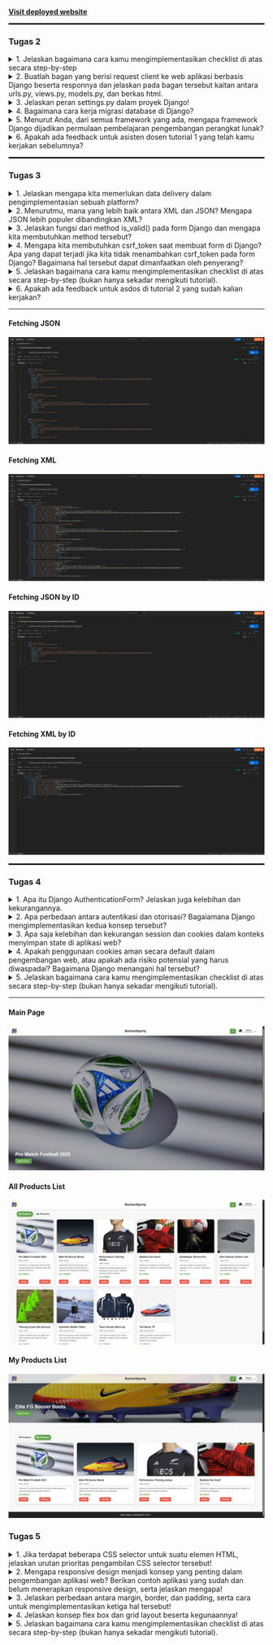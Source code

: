 **[Visit deployed website](https://helven-marcia-burhansporty.pbp.cs.ui.ac.id)** 

<hr style="border:1px solid">

### Tugas 2

<details>
<summary>1. Jelaskan bagaimana cara kamu mengimplementasikan checklist di atas secara step-by-step</summary>
<hr>

1. Membuat folder project baru dan mengaktifkan environment variable pada folder tersebut dengan:
    ```bash
    python -m venv .venv
    source .venv\Scripts\activate #saya menggunakan git bash terminal sehingga perlu menggunakan "source"
    ```
    Setelah itu saya menginisiasi django dengan menginstall library yang diperlukan di requirements.txt seperti pada tutorial 0 dan menginisiasi proyek baru dengan 
    ```bash
    django-admin startproject burhansporty
    ```
    Tidak lupa saya juga menambahkan file `.env` dan `.env.prod` serta beberapa adjustment di `settings.py` sesuai dengan arahan tutorial 0.

<hr>

2. Membuat aplikasi main dengan
    ```bash
    python manage.py startapp main
    ```
    Setelah itu saya tambahkan main ke INSTALLED_APPS di `settings.py`:
    ```python
    INSTALLED_APPS = [
        # bawaan Django...
        'main',
    ]
    ```

<hr>

3. Melakukan routing dengan menambahkan route/url baru pada `urls.py`
    ```python
    from django.contrib import admin
    from django.urls import path, include # menambahkan module include

    urlpatterns = [
        path('admin/', admin.site.urls),
        path('', include('main.urls')) # merouting base url "burhansporty/" ke main.urls
    ]
    ```

<hr>

4. Melakukan edit pada models.py untuk memenuhi criteria class model yang diperlukan dengan:
    ```python
    class Product(models.Model):
        id = models.UUIDField(primary_key=True, default=uuid.uuid4, editable=False)
        title = models.CharField(max_length=255)
        price = models.IntegerField()
        description = models.TextField()
        thumbnail = models.URLField()
        category = models.CharField()
        is_featured = models.BooleanField(default=False)
        sold = models.IntegerField(default=0)
        created_at = models.DateTimeField(auto_now_add=True)

        def __str__(self):
            return self.title
        
        @property
        def is_product_hot(self):
            return self.sold > 20
            
        def increment_sold(self):
            self.sold += 1
            self.save()
    ```

<hr>

5. Membuat fungsi pada `views.py` untuk mrender template serta memberikan context:
    ```python
    def show_main(request):
        context = {
            'app' : "BurhanSporty",
            'npm' : '2406359853',
            'name': 'Helven Marcia',
            'class': 'PBP C'
        }

        return render(request, "main.html", context)
    ```

<hr>

6. Melakukan routing pada `main/urls.py` 
    ```python
    from django.urls import path
    from main.views import show_main

    app_name = 'main'

    urlpatterns = [
        path('', show_main, name='show_main'), # 
    ]
    ```

<hr>

7. Melakukan inisiasi git, commit, serta push pada github beserta dengan pws. Tidak lupa menambahkan url deployment pws pada `ALLOWED_HOST` pada `settings.py`

<hr>

8. Membuat readme yang berisikan link ke website deployment
    ```markdown
    **[Visit deployed website](https://helven-marcia-burhansporty.pbp.cs.ui.ac.id)** 
    ```

</details>

<details>
<summary>2. Buatlah bagan yang berisi request client ke web aplikasi berbasis Django beserta responnya dan jelaskan pada bagan tersebut kaitan antara urls.py, views.py, models.py, dan berkas html.</summary>
<hr>

![Diagram Django](static/image/image.png)

[Sumber: PPT PBP](https://scele.cs.ui.ac.id/pluginfile.php/269605/mod_resource/content/1/03%20-%20MTV%20Django%20Architecture.pdf)

<hr>
Diagram tersebut menjelaskan alur kerja arsitektur MTV pada Django. Saat pengguna mengirim HTTP Request, permintaan tersebut pertama kali diproses oleh urls.py untuk menentukan view yang sesuai. Selanjutnya, views.py akan menangani logika aplikasi, mengambil atau memproses data dari models.py jika diperlukan, lalu mengirimkan data tersebut ke template HTML. Template akan merender data menjadi halaman web, dan hasilnya dikirim kembali ke pengguna sebagai HTTP Response. Dengan demikian, urls.py berperan sebagai pengatur rute, views.py sebagai pengolah data dan penghubung, models.py sebagai pengelola database, dan berkas HTML sebagai penyaji informasi kepada pengguna.

<hr>
</details>

<details>
<summary>3. Jelaskan peran settings.py dalam proyek Django!</summary>
<hr>

Berkas settings.py dalam proyek Django berperan sebagai pusat konfigurasi utama aplikasi. Di dalamnya terdapat berbagai pengaturan penting, seperti konfigurasi database, aplikasi yang digunakan INSTALLED_APPS, middleware, template, static files, kunci rahasia SECRET_KEY, debug mode, serta pengaturan domain yang diizinkan ALLOWED_HOSTS. Django menggunakan settings.py untuk mengatur bagaimana proyek berjalan baik di lingkungan pengembangan maupun produksi, sehingga file ini menjadi komponen penting dalam mengontrol perilaku dan struktur keseluruhan aplikasi. 

<hr>
</details>

<details>
<summary>4. Bagaimana cara kerja migrasi database di Django?</summary>
<hr>

Migrasi database di Django adalah proses untuk menerapkan perubahan pada struktur database berdasarkan model yang didefinisikan di `models.py`. Saat kita membuat atau mengubah model, kita menjalankan perintah 
```bash
python manage.py makemigrations 
```
untuk membuat berkas migrasi yang berisi instruksi perubahan database. Kemudian, perintah 

```bash
python manage.py migrate 
```
digunakan untuk mengeksekusi instruksi tersebut sehingga struktur tabel di database diperbarui sesuai dengan model. Proses ini memastikan database selalu sinkron dengan definisi model tanpa perlu menulis query SQL secara manual.

<hr>
</details>

<details>
<summary>5. Menurut Anda, dari semua framework yang ada, mengapa framework Django dijadikan permulaan pembelajaran pengembangan perangkat lunak?</summary>
<hr>

Menurut saya, framework Django dijadikan permulaan pembelajaran pengembangan perangkat lunak karena Django menggunakan arsitektur Model-View-Template (MVT) yang memisahkan antara data, logika, dan tampilan, sehingga alur kerja aplikasi web menjadi lebih mudah dipahami. Selain itu, Django juga menyediakan banyak fitur bawaan seperti pengelolaan database, autentikasi pengguna, dan template engine, sehingga kita bisa fokus memahami konsep dasar pengembangan aplikasi tanpa harus membangun semuanya dari awal. Meskipun saya masih baru belajar, saya melihat Django membantu memberikan gambaran besar tentang bagaimana sebuah aplikasi web modern dibangun dan dijalankan.

<hr>
</details>

<details>
<summary>6. Apakah ada feedback untuk asisten dosen tutorial 1 yang telah kamu kerjakan sebelumnya?</summary>
<hr>

Tidak ada 😄

</details>

<hr style="border:1px solid">

### Tugas 3

<details>
<summary>1. Jelaskan mengapa kita memerlukan data delivery dalam pengimplementasian sebuah platform?
</summary>
<hr>

Data delivery dibutuhkan agar pertukaran informasi antar komponen platform berlangsung rapi dan konsisten. Melalui mekanisme pengiriman yang teratur, data berpindah dari sumber ke tujuan tanpa hilang atau bocor, sekaligus tetap aman, cepat, akurat, dan dapat diukur kinerjanya.

Selain itu, data delivery memudahkan integrasi dengan layanan pihak ketiga karena ada cara yang jelas untuk mengirim dan menerima data. Dampaknya, platform bekerja lebih stabil, menyatu end-to-end, dan memberikan pengalaman penggunaan yang mulus.

<hr>
</details>

<details>
<summary>2. Menurutmu, mana yang lebih baik antara XML dan JSON? Mengapa JSON lebih populer dibandingkan XML?
</summary>
<hr>

Menurut saya, JSON memiliki keunggulan dibandingkan XML karena struktur penulisannya lebih sederhana dan mudah dimengerti, bahkan bagi orang yang belum terlalu berpengalaman. Bentuknya mirip dengan dictionary pada Python sehingga lebih intuitif untuk dipahami.

JSON juga lebih banyak digunakan dalam pertukaran data pada aplikasi maupun web modern. Popularitasnya tidak lepas dari sifatnya yang ringan, cepat diproses, serta dukungan yang luas pada berbagai bahasa pemrograman. Selain itu, JSON terintegrasi langsung dengan JavaScript sehingga penerapannya di lingkungan web menjadi lebih praktis dan efisien dibandingkan XML.

<hr>
</details>

<details>
<summary>3. Jelaskan fungsi dari method is_valid() pada form Django dan mengapa kita membutuhkan method tersebut?
</summary>
<hr>

Method is_valid() pada form Django berfungsi untuk memastikan data yang dimasukkan pengguna sesuai dengan aturan yang telah ditentukan pada form. Proses ini mencakup pengecekan kesesuaian tipe data, kelengkapan field, serta validasi terhadap constraint yang ada. Dengan begitu, data yang tidak sesuai akan ditandai sebagai tidak valid.

Kita memerlukan method ini agar hanya data yang aman dan benar yang diproses lebih lanjut. Tanpa validasi, data yang salah atau tidak sesuai format bisa menyebabkan error saat penyimpanan maupun ketika digunakan pada tahap berikutnya.

<hr>
</details>

<details>
<summary>4. Mengapa kita membutuhkan csrf_token saat membuat form di Django? Apa yang dapat terjadi jika kita tidak menambahkan csrf_token pada form Django? Bagaimana hal tersebut dapat dimanfaatkan oleh penyerang?
</summary>
<hr>

Penggunaan csrf_token dalam form Django bertujuan untuk melindungi aplikasi dari serangan Cross-Site Request Forgery (CSRF). Serangan ini memanfaatkan kondisi ketika seorang pengguna sudah login, lalu tanpa disadari mengirimkan permintaan berbahaya ke server melalui manipulasi dari pihak luar.

Dengan adanya csrf_token, Django dapat memverifikasi bahwa setiap permintaan POST benar-benar berasal dari form milik aplikasi kita, bukan dari situs lain. Jika token ini tidak disertakan, server tidak punya cara untuk membedakan apakah request sah atau hasil rekayasa penyerang. Akibatnya, penyerang bisa mengeksploitasi situasi tersebut untuk melakukan aksi tertentu atas nama pengguna, misalnya mengubah data penting atau menjalankan perintah yang tidak diinginkan.

<hr>
</details>

<details>
<summary>5. Jelaskan bagaimana cara kamu mengimplementasikan checklist di atas secara step-by-step (bukan hanya sekadar mengikuti tutorial).
</summary>
<hr>

1. Menambahkan 4 function baru pada `views.py` yaitu show_xml, show_json, show_xml_by_id, show_json_by_id
    ```python
    def show_xml(request):
    product_list = Product.objects.all()
    xml_data = serializers.serialize("xml", product_list)
    return HttpResponse(xml_data, content_type="application/xml")

    def show_json(request):
        product_list = Product.objects.all()
        json_data = serializers.serialize("json", product_list)
        return HttpResponse(json_data, content_type="application/json")

    def show_xml_by_id(request, product_id):
    try:
        product_item = Product.objects.filter(pk=product_id)
        xml_data = serializers.serialize("xml", product_item)
        return HttpResponse(xml_data, content_type="application/xml")
    except Product.DoesNotExist:
        return HttpResponse(status=404)

    def show_json_by_id(request, product_id):
    try:
        product_item = Product.objects.get(pk=product_id)
        json_data = serializers.serialize("json", [product_item])https://web.postman.co/home
        return HttpResponse(json_data, content_type="application/json")
    except Product.DoesNotExist:
        return HttpResponse(status=404)
    ```

<hr>

2. Menambahkan route pada `urls.py`
    ```python
    path('xml/', show_xml, name='show_xml'),
    path('json/', show_json, name='show_json'),
    path('xml/<str:product_id>/', show_xml_by_id, name='show_xml_by_id'),
    path('json/<str:product_id>/', show_json_by_id, name='show_json_by_id'),
    ```
<hr>

3. Membuat sebuah layout/skeleton dengan `templates/base.html`. Setelah itu melakukan sedikit penyesuaian pada `main.html` sehingga dapat extend pada layout. Tidak lupa juga menambahkan settings agar layout dapat diimplementasikan
    ```python
    ...
    TEMPLATES = [
        {
            'BACKEND': 'django.template.backends.django.DjangoTemplates',
            'DIRS': [BASE_DIR / 'templates'], # Tambahkan konten baris ini
            'APP_DIRS': True,
            ...
        }
    ]
    ...
    ```

<hr>

4. Membuat struktur form pada `forms.py`
    ```python
    from django.forms import ModelForm
    from main.models import Product

    class ProductForm(ModelForm):
        class Meta:
            model = Product
            fields = ["title", "price", "description", "thumbnail", "category", "is_featured", "sold", "stock"]
    ```

<hr>

5. Membuat function untuk melakukan render halaman add_product dan show_product_detail
    ```python
    def add_product(request):
        form = ProductForm(request.POST or None)

        if form.is_valid() and request.method == "POST":
            form.save()
            return redirect('main:show_main')

        context = {
            'form': form,
            'app' : "BurhanSporty",
            'npm' : '2406359853',
            'name': 'Helven Marcia',
            'class': 'PBP C'
        }
        return render(request, "add_product.html", context)

    def show_product_detail(request, id):
        product = get_object_or_404(Product, pk=id)

        context = {
            'product': product,
            'app' : "BurhanSporty",
            'npm' : '2406359853',
            'name': 'Helven Marcia',
            'class': 'PBP C'
        }

        return render(request, "product_detail.html", context)
    ```

<hr>

6. Membuat route untuk function render pada `urls.py`
    ```python
    path('add-product/', add_product, name='add_product'),
    path('products/<str:id>/', show_product_detail, name='show_product_detail'),
    ```

<hr>
</details>

<details>
<summary>6. Apakah ada feedback untuk asdos di tutorial 2 yang sudah kalian kerjakan?</summary>
<hr>

Tidak ada 😄

</details>

<hr>

#### Fetching JSON
![JSON](static/image/json.jpeg)

#### Fetching XML
![XML](static/image/xml.jpeg)

#### Fetching JSON by ID
![JSONBYID](static/image/jsonbyid.jpeg)

#### Fetching XML by ID
![XMLBYID](static/image/xmlbyid.jpeg)

<hr style="border:1px solid">

### Tugas 4

<details>
<summary>1. Apa itu Django AuthenticationForm? Jelaskan juga kelebihan dan kekurangannya.
</summary>
<hr>

Django AuthenticationForm adalah form bawaan yang disediakan oleh Django untuk menangani proses autentikasi pengguna, khususnya pada saat login. Form ini berada di modul `django.contrib.auth.forms` dan secara default menyediakan field username serta password yang sudah terhubung dengan sistem autentikasi Django. Kelebihan dari AuthenticationForm adalah kemudahannya karena tidak perlu membuat form login dari nol, sudah terintegrasi dengan backend autentikasi Django, serta dilengkapi validasi otomatis seperti pengecekan kecocokan username dan password, status akun aktif, hingga keamanan dasar terhadap serangan brute force dengan hashing password. Namun, kekurangannya adalah fleksibilitas yang terbatas karena form ini hanya menyediakan field standar username dan password, sehingga jika ingin menambahkan logika khusus atau field tambahan seperti login dengan email atau OTP, developer perlu melakukan kustomisasi atau membuat form turunan dari AuthenticationForm.

<hr>
</details>

<details>
<summary>2. Apa perbedaan antara autentikasi dan otorisasi? Bagaiamana Django mengimplementasikan kedua konsep tersebut?
</summary>
<hr>

Autentikasi adalah proses untuk memastikan identitas seseorang, yaitu langkah di mana sistem memverifikasi apakah pengguna benar-benar siapa yang ia klaim, biasanya melalui username, email, password, atau metode lain seperti token dan biometrik. Sedangkan otorisasi adalah tahap lanjutan setelah autentikasi berhasil, yaitu proses menentukan hak akses apa saja yang dimiliki pengguna tersebut di dalam sistem, misalnya apakah ia boleh melihat, mengubah, atau menghapus data tertentu. Dengan kata lain, autentikasi menjawab pertanyaan “siapa kamu?”, sementara otorisasi menjawab pertanyaan “apa yang boleh kamu lakukan?”.

<hr>
</details>

<details>
<summary>3. Apa saja kelebihan dan kekurangan session dan cookies dalam konteks menyimpan state di aplikasi web?
</summary>
<hr>

Cookies dan session sama-sama digunakan untuk menyimpan state di aplikasi web, tetapi mekanismenya berbeda. Cookies disimpan di sisi klien (browser) sehingga mudah diakses dan berguna untuk kebutuhan sederhana seperti preferensi pengguna atau data yang tidak sensitif. Kelebihannya adalah ringan, tidak membebani server, dan dapat bertahan meski browser ditutup. Kekurangannya adalah rawan dimanipulasi, terbatas ukurannya, dan tidak aman untuk menyimpan data sensitif meskipun bisa dienkripsi. Session, sebaliknya, menyimpan data di sisi server dengan hanya menyimpan session ID di cookie klien. Kelebihannya adalah lebih aman karena data asli tidak berada di browser, mendukung penyimpanan data lebih kompleks, dan mudah dikontrol masa aktifnya. Kekurangannya adalah menambah beban server karena harus menyimpan state setiap pengguna, serta dapat hilang jika session dihapus atau server tidak stabil.

<hr>
</details>

<details>
<summary>4. Apakah penggunaan cookies aman secara default dalam pengembangan web, atau apakah ada risiko potensial yang harus diwaspadai? Bagaimana Django menangani hal tersebut?
</summary>
<hr>

Penggunaan cookies tidak aman secara default, karena pada dasarnya cookies adalah data yang disimpan di browser pengguna dan bisa saja dilihat, dimodifikasi, atau dicuri jika tidak dijaga dengan benar. Risiko yang sering terjadi misalnya pencurian cookie saat terkirim lewat jaringan yang tidak aman, atau penyalahgunaan cookie oleh script berbahaya di browser.

<hr>
</details>

<details>
<summary>5. Jelaskan bagaimana cara kamu mengimplementasikan checklist di atas secara step-by-step (bukan hanya sekadar mengikuti tutorial).
</summary>
<hr>

1. Menambahkan 3 function baru pada `views.py` yaitu register, login_user, logout_user
    ```python
    def register(request):
        form = UserCreationForm()

        if request.method == "POST":
            form = UserCreationForm(request.POST)
            if form.is_valid():
                form.save()
                messages.success(request, 'Your account has been successfully created!')
                return redirect('main:login')
        context = {'form':form, 'app': "BurhanSporty"}
        return render(request, 'register.html', context)

    def login_user(request):
        if request.method == 'POST':
                form = AuthenticationForm(data=request.POST)

                if form.is_valid():
                    user = form.get_user()
                    login(request, user)
                    response = HttpResponseRedirect(reverse("main:show_main"))
                    response.set_cookie('last_login', str(datetime.datetime.now()))
                    return response

        else:
                form = AuthenticationForm(request)
        context = {'form': form, 'app': "BurhanSporty"}
        return render(request, 'login.html', context)

    def logout_user(request):
        logout(request)
        response = HttpResponseRedirect(reverse('main:login'))
        response.delete_cookie('last_login')
        return response
    ```

<hr>

2. Menambahkan route pada `urls.py`
    ```python
    path('register/', register, name='register'),
    path('login/', login_user, name='login'),
    path('logout/', logout_user, name='logout'),
    ```
<hr>

3. Menambahkan page untuk `register.html`, `login.html` dan beberapa action button.
    ```html
    ...
    <a class="logout" href="{% url 'main:logout' %}">Logout</a>
    ...
    ```

<hr>

4. Menambahkan gate/middleware untuk restriction akses page utama dan page lainnya
    ```python
    ...
    @login_required(login_url='/login')
    def show_main(request):
    ...
    @login_required(login_url='/login')
    def add_product(request):
    ...
    @login_required(login_url='/login')
    def show_product_detail(request, id):
    ...
    ```

<hr>

5. Menambahkan field user pada model Product (dan melakukan migrate)
    ```python
    ...
    from django.contrib.auth.models import User
    ...
    user = models.ForeignKey(User, on_delete=models.CASCADE, null=True)
    ...
    ```

<hr>

6. Melakukan penyesuaian tampilan pada page dengan mengedit file html

</details>

<hr>

#### Main Page
![Main Page](static/image/mainpage.png)

#### All Products List
![All Products List](static/image/allproductslist.png)

#### My Products List
![My Products List](static/image/myproductslist.png)


### Tugas 5

<details>
<summary>1. Jika terdapat beberapa CSS selector untuk suatu elemen HTML, jelaskan urutan prioritas pengambilan CSS selector tersebut!
</summary>
<hr>

Prioritas CSS ditentukan oleh tingkat spesifisitasnya. Aturan yang ditulis langsung di atribut elemen (inline style) memiliki prioritas paling tinggi, diikuti oleh selector berbasis ID, kemudian selector class, atribut, dan pseudo-class, lalu selector elemen atau tag. Selector universal, combinator, serta aturan yang diwariskan memiliki prioritas paling rendah. Jika terdapat dua aturan dengan tingkat spesifisitas yang sama, maka aturan yang ditulis paling akhir dalam urutan kode yang akan diterapkan.

<hr>
</details>

<details>
<summary>2. Mengapa responsive design menjadi konsep yang penting dalam pengembangan aplikasi web? Berikan contoh aplikasi yang sudah dan belum menerapkan responsive design, serta jelaskan mengapa!
</summary>
<hr>

Responsive design penting dalam pengembangan aplikasi web karena pengguna mengakses aplikasi melalui berbagai perangkat dengan ukuran layar berbeda, seperti smartphone, tablet, dan desktop. Dengan responsive design, tampilan dan fungsi aplikasi dapat menyesuaikan secara otomatis sehingga tetap nyaman digunakan, meningkatkan pengalaman pengguna, serta mendukung aksesibilitas.

<hr>
</details>

<details>
<summary>3. Jelaskan perbedaan antara margin, border, dan padding, serta cara untuk mengimplementasikan ketiga hal tersebut!
</summary>
<hr>

Margin, border, dan padding adalah bagian dari CSS box model yang mengatur ruang di sekitar elemen. Margin adalah jarak terluar yang memisahkan elemen dengan elemen lain di sekitarnya. Border adalah garis pembatas yang mengelilingi elemen dan berada di antara margin serta padding. Padding adalah ruang di dalam border yang memberi jarak antara konten elemen (seperti teks atau gambar) dengan garis border.

Dalam Tailwind CSS, implementasi margin, border, dan padding dilakukan dengan utility class. Margin menggunakan prefix m, misalnya m-4 untuk semua sisi atau mt-2 untuk margin atas. Padding menggunakan prefix p, misalnya p-6 untuk semua sisi atau px-3 untuk padding horizontal. Border menggunakan prefix border, misalnya border untuk border default, border-2 untuk ketebalan, border-red-500 untuk warna, dan rounded-lg jika ingin sudut melengkung.

<hr>
</details>

<details>
<summary>4. Jelaskan konsep flex box dan grid layout beserta kegunaannya!
</summary>
<hr>

Flexbox dan Grid Layout adalah dua sistem tata letak (layout) di CSS yang memudahkan pengaturan posisi elemen. Flexbox berfokus pada tata letak satu dimensi, yaitu mengatur elemen dalam baris (row) atau kolom (column). Flexbox sangat berguna untuk membuat alignment horizontal atau vertikal, mendistribusikan ruang antar elemen, serta membuat layout yang fleksibel sesuai ukuran layar, misalnya pada navbar, tombol, atau card yang tersusun rapi.

Sementara itu, Grid Layout berfokus pada tata letak dua dimensi, yaitu baris (rows) dan kolom (columns) sekaligus. Grid memungkinkan kita membuat struktur halaman yang kompleks dengan mudah, seperti membagi area header, sidebar, konten utama, dan footer. Kegunaannya sangat efektif untuk membuat layout halaman penuh atau komponen yang membutuhkan kontrol posisi lebih presisi.

<hr>
</details>

<details>
<summary>5. Jelaskan bagaimana cara kamu mengimplementasikan checklist di atas secara step-by-step (bukan hanya sekadar mengikuti tutorial).
</summary>
<hr>


1. Menambahkan setting pada `settings.py` untuk enabling penggunaan static
    ```python
    MIDDLEWARE = [
        'django.middleware.security.SecurityMiddleware',
        'django.contrib.sessions.middleware.SessionMiddleware',
        'django.middleware.common.CommonMiddleware',
        'django.middleware.csrf.CsrfViewMiddleware',
        'django.contrib.auth.middleware.AuthenticationMiddleware',
        'django.contrib.messages.middleware.MessageMiddleware',
        'django.middleware.clickjacking.XFrameOptionsMiddleware',
        'whitenoise.middleware.WhiteNoiseMiddleware', 
    ]
    ```
    ```python
    STATIC_URL = '/static/'
    if DEBUG:
        STATICFILES_DIRS = [
            BASE_DIR / 'static' # merujuk ke /static root project pada mode development
        ]
    else:
        STATIC_ROOT = BASE_DIR / 'static' # merujuk ke /static root project pada mode production
    ```
<hr>


2. Menambahkan import tailwind melalui script
    ```html
    ...
    <script src="https://cdn.tailwindcss.com"></script>
    ...
    ```
<hr>

3. Menambahkan 2 function baru pada `views.py` yaitu edit_product, delete_product
    ```python
    @login_required(login_url='/login')
    def edit_product(request, id):
        product = get_object_or_404(Product, pk=id)
        form = ProductForm(request.POST or None, instance=product)
        if form.is_valid() and request.method == 'POST':
            form.save()
            return redirect('main:show_main')

        context = {
            'form': form,
            'product': product,
            'app' : "BurhanSporty",
            'npm' : '2406359853',
            'name': request.user.username,
            'class': 'PBP C'
        }

        return render(request, "edit_product.html", context)

    @login_required(login_url='/login')
    def delete_product(request, id):
        product = get_object_or_404(Product, pk=id)
        product.delete()
        return HttpResponseRedirect(reverse('main:show_main'))
    ```

<hr>

4. Menambahkan route pada `urls.py`
    ```python
    path('products/<str:id>/edit', edit_product, name='edit_product'),
    path('products/<str:id>/delete', delete_product, name='delete_product'),
    ```
<hr>

5. Menambahkan page untuk `edit_product.html` dan 2 action button yang merujuk pada url edit dan delete.
    ```html
    ...
    <a href="{% url 'main:edit_product' product.id %}"
        class="inline-flex items-center rounded-md bg-blue-600 text-white text-sm font-semibold px-3 py-2 hover:-translate-y-0.5 hover:shadow transition">
        Edit
    </a>
    <a href="{% url 'main:delete_product' product.id %}"
        onclick="return confirm('Delete this product?');"
        class="inline-flex items-center rounded-md bg-red-600 text-white text-sm font-semibold px-3 py-2 hover:-translate-y-0.5 hover:shadow transition">
        Delete
    </a>
    ...
    ```

<hr>

6. Melakukan implementasi design. Karena pada week-week sebelumnya saya sudah melakukan implementasi design menggunakan internal CSS, pada tugas 5 ini saya hanya melakukan refactoring. Misalnya CSS seperti ini
    ```html
    <style>
        .btn {
            background: linear-gradient(135deg, #4CAF50, #45a049);
            border: none;
            border-radius: 6px;
            color: #fff;
            padding: 10px 18px;
            font-size: 15px;
            font-weight: 600;
            cursor: pointer;
            transition: all .25s ease-in-out;
            box-shadow: 0 3px 6px rgba(0,0,0,0.15);
        }
        .btn:hover {
            transform: translateY(-2px);
            box-shadow: 0 5px 10px rgba(0,0,0,0.2);
        }
        .btn:active {
            transform: translateY(0);
            box-shadow: 0 2px 5px rgba(0,0,0,0.15);
        }
    </style>
    ...
    <button class="btn">Add Product</button>

    ```
    Direfactor menggunakan tailwind menjadi
    ```html
    ...
    <button
        class="bg-gradient-to-br from-[#4CAF50] to-[#45a049]
            border-0 rounded-[6px] text-white
            px-[18px] py-[10px] text-[15px] font-semibold
            cursor-pointer transition-all duration-200
            shadow-[0_3px_6px_rgba(0,0,0,0.15)]
            hover:-translate-y-[2px] hover:shadow-[0_5px_10px_rgba(0,0,0,0.2)]
            active:translate-y-0 active:shadow-[0_2px_5px_rgba(0,0,0,0.15)]">
        Add Product
    </button>
    ...
    ```

</details>